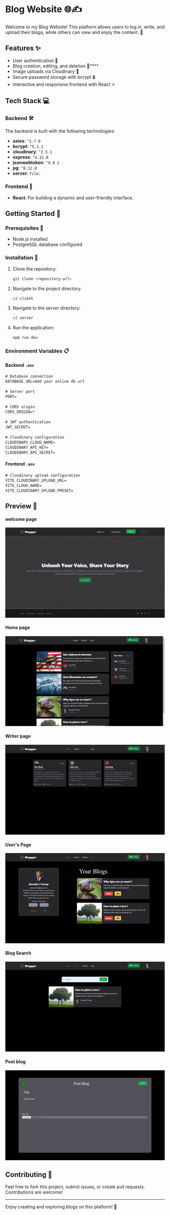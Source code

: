 # Blog Website 🌐✍️

Welcome to my Blog Website! This platform allows users to log in, write, and upload their blogs, while others can view and enjoy the content. 🚀

## Features ✨

- User authentication 🔐
- Blog creation, editing, and deletion 📝****
- Image uploads via Cloudinary 📸
- Secure password storage with bcrypt 🔒
- Interactive and responsive frontend with React ⚛️

## Tech Stack 💻

### Backend 🛠️

The backend is built with the following technologies:

- **axios**: `^1.7.9`
- **bcrypt**: `^5.1.1`
- **cloudinary**: `^2.5.1`
- **express**: `^4.21.0`
- **jsonwebtoken**: `^9.0.2`
- **pg**: `^8.12.0`
- **server**: `file:`

### Frontend 🌟

- **React**: For building a dynamic and user-friendly interface.

## Getting Started 🏁

### Prerequisites 🛑

- Node.js installed
- PostgreSQL database configured

### Installation 🔧

1. Clone the repository:
   ```bash
   git clone <repository-url>
   ```
2. Navigate to the project directory:
   ```bash
   cd client
   ```
3. Navigate to the server directory:
   ```bash
   cd server
   ```
4. Run the application:
   ```bash
   npm run dev
   ```

### Environment Variables 📋

#### Backend `.env`
```env
# Database connection
DATABASE_URL=Add your online db url

# Server port
PORT=

# CORS origin
CORS_ORIGIN=*

# JWT authentication
JWT_SECRET=

# Cloudinary configuration
CLOUDINARY_CLOUD_NAME=
CLOUDINARY_API_KEY=
CLOUDINARY_API_SECRET=
```

#### Frontend `.env`
```env
# Cloudinary upload configuration
VITE_CLOUDINARY_UPLOAD_URL=
VITE_CLOUD_NAME=
VITE_CLOUDINARY_UPLOAD_PRESET=
```

## Preview 📸
#### welcome page
  ![](./assets/images/Welcome_page.png)
#### Home page
  ![](./assets/images/Home_page.png)
#### Writer page
  ![](./assets/images/Writers_page.png)
#### User's Page
  ![](./assets/images/Users_page.png)
#### Blog Search
  ![](./assets/images/Blog_search.png)
#### Post blog
  ![](./assets/images/Post_blog.png)

## Contributing 🤝

Feel free to fork this project, submit issues, or create pull requests. Contributions are welcome!

---

Enjoy creating and exploring blogs on this platform! 🌟
